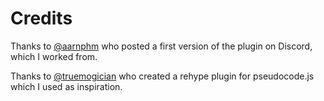 # Credits

Thanks to [@aarnphm](https://github.com/aarnphm) who posted a first version of the plugin on Discord, which I worked from.

Thanks to [@truemogician](https://github.com/truemogician) who created a rehype plugin for pseudocode.js which I used as inspiration.